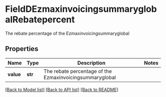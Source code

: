 # FieldDEzmaxinvoicingsummaryglobalRebatepercent

The rebate percentage of the Ezmaxinvoicingsummaryglobal

## Properties
Name | Type | Description | Notes
------------ | ------------- | ------------- | -------------
**value** | **str** | The rebate percentage of the Ezmaxinvoicingsummaryglobal | 

[[Back to Model list]](../README.md#documentation-for-models) [[Back to API list]](../README.md#documentation-for-api-endpoints) [[Back to README]](../README.md)


